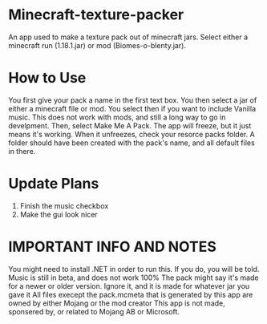 # Minecraft-texture-packer
An app used to make a texture pack out of minecraft jars.
Select either a minecraft run (1.18.1.jar) or mod (Biomes-o-blenty.jar).
# How to Use
You first give your pack a name in the first text box.
You then select a jar of either a minecraft file or mod.
You select then if you want to include Vanilla music. This does not work with mods, and still a long way to go in develpment. 
Then, select Make Me A Pack. The app will freeze, but it just means it's working.
When it unfreezes, check your resorce packs folder. A folder should have been created with the pack's name, and all default files in there. 
# Update Plans
1. Finish the music checkbox
2. Make the gui look nicer
# IMPORTANT INFO AND NOTES
You might need to install .NET in order to run this. If you do, you will be told.
Music is still in beta, and does not work 100%
The pack might say it's made for a newer or older version. Ignore it, and it is made for whatever jar you gave it
All files execept the pack.mcmeta that is generated by this app are owned by either Mojang or the mod creator
This app is not made, sponsered by, or related to Mojang AB or Microsoft. 
